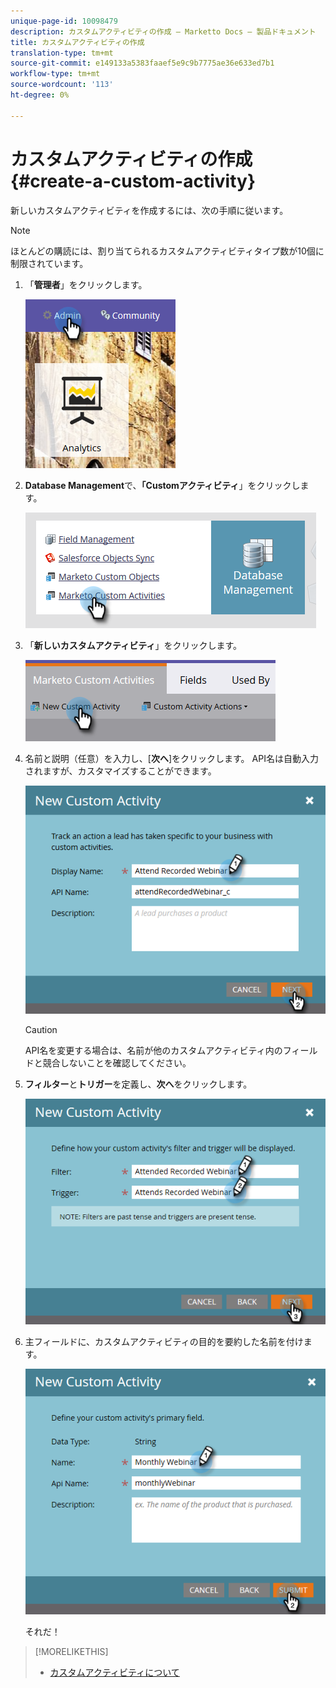```yaml
---
unique-page-id: 10098479
description: カスタムアクティビティの作成 — Marketto Docs — 製品ドキュメント
title: カスタムアクティビティの作成
translation-type: tm+mt
source-git-commit: e149133a5383faaef5e9c9b7775ae36e633ed7b1
workflow-type: tm+mt
source-wordcount: '113'
ht-degree: 0%

---
```



# カスタムアクティビティの作成{#create-a-custom-activity}

新しいカスタムアクティビティを作成するには、次の手順に従います。

>[!NOTE]
>
>ほとんどの購読には、割り当てられるカスタムアクティビティタイプ数が10個に制限されています。

1. 「**管理者**」をクリックします。

   ![](assets/one.png)

1. **Database Management**&#x200B;で、**「Customアクティビティ**」をクリックします。

   ![](assets/two.png)

1. 「**新しいカスタムアクティビティ**」をクリックします。

   ![](assets/three.png)

1. 名前と説明（任意）を入力し、[**次へ**]をクリックします。 API名は自動入力されますが、カスタマイズすることができます。

   ![](assets/four.png)

   >[!CAUTION]
   >
   >API名を変更する場合は、名前が他のカスタムアクティビティ内のフィールドと競合しないことを確認してください。

1. **フィルター**&#x200B;と&#x200B;**トリガー**&#x200B;を定義し、**次へ**&#x200B;をクリックします。

   ![](assets/five.png)

1. 主フィールドに、カスタムアクティビティの目的を要約した名前を付けます。

   ![](assets/six.png)

   それだ！

>[!MORELIKETHIS]
>
>* [カスタムアクティビティについて](understanding-custom-activities.md)

>



